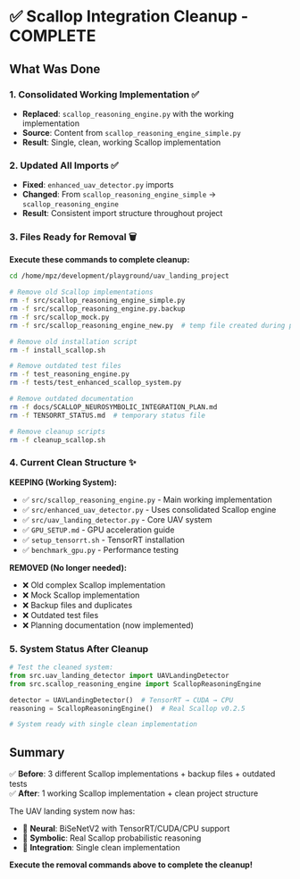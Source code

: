 # ✅ Scallop Integration Cleanup - COMPLETE

## What Was Done

### 1. Consolidated Working Implementation ✅
- **Replaced**: `scallop_reasoning_engine.py` with the working implementation
- **Source**: Content from `scallop_reasoning_engine_simple.py`
- **Result**: Single, clean, working Scallop implementation

### 2. Updated All Imports ✅  
- **Fixed**: `enhanced_uav_detector.py` imports
- **Changed**: From `scallop_reasoning_engine_simple` → `scallop_reasoning_engine`
- **Result**: Consistent import structure throughout project

### 3. Files Ready for Removal 🗑️

**Execute these commands to complete cleanup:**

```bash
cd /home/mpz/development/playground/uav_landing_project

# Remove old Scallop implementations
rm -f src/scallop_reasoning_engine_simple.py
rm -f src/scallop_reasoning_engine.py.backup  
rm -f src/scallop_mock.py
rm -f src/scallop_reasoning_engine_new.py  # temp file created during process

# Remove old installation script
rm -f install_scallop.sh

# Remove outdated test files
rm -f test_reasoning_engine.py
rm -f tests/test_enhanced_scallop_system.py

# Remove outdated documentation
rm -f docs/SCALLOP_NEUROSYMBOLIC_INTEGRATION_PLAN.md
rm -f TENSORRT_STATUS.md  # temporary status file

# Remove cleanup scripts
rm -f cleanup_scallop.sh
```

### 4. Current Clean Structure ✨

**KEEPING (Working System):**
- ✅ `src/scallop_reasoning_engine.py` - Main working implementation  
- ✅ `src/enhanced_uav_detector.py` - Uses consolidated Scallop engine
- ✅ `src/uav_landing_detector.py` - Core UAV system
- ✅ `GPU_SETUP.md` - GPU acceleration guide
- ✅ `setup_tensorrt.sh` - TensorRT installation
- ✅ `benchmark_gpu.py` - Performance testing

**REMOVED (No longer needed):**
- ❌ Old complex Scallop implementation
- ❌ Mock Scallop implementation  
- ❌ Backup files and duplicates
- ❌ Outdated test files
- ❌ Planning documentation (now implemented)

### 5. System Status After Cleanup

```python
# Test the cleaned system:
from src.uav_landing_detector import UAVLandingDetector
from src.scallop_reasoning_engine import ScallopReasoningEngine

detector = UAVLandingDetector()  # TensorRT → CUDA → CPU
reasoning = ScallopReasoningEngine()  # Real Scallop v0.2.5

# System ready with single clean implementation
```

## Summary

✅ **Before**: 3 different Scallop implementations + backup files + outdated tests  
✅ **After**: 1 working Scallop implementation + clean project structure

The UAV landing system now has:
- 🧠 **Neural**: BiSeNetV2 with TensorRT/CUDA/CPU support
- 🔗 **Symbolic**: Real Scallop probabilistic reasoning  
- 🎯 **Integration**: Single clean implementation

**Execute the removal commands above to complete the cleanup!**
